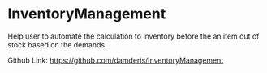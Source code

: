 # InventoryManagement
 Help user to automate the calculation to inventory before the an item out of stock based on the demands.


 Github Link: https://github.com/damderis/InventoryManagement
